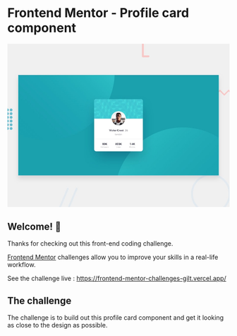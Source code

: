 # Frontend Mentor - Profile card component

![Design preview for the Profile card component coding challenge](./design/desktop-preview.jpg)

## Welcome! 👋

Thanks for checking out this front-end coding challenge.

[Frontend Mentor](https://www.frontendmentor.io) challenges allow you to improve your skills in a real-life workflow.

See the challenge live : https://frontend-mentor-challenges-gilt.vercel.app/

## The challenge

The challenge is to build out this profile card component and get it looking as close to the design as possible.
